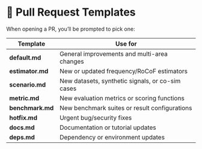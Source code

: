 # 🧩 Pull Request Templates

When opening a PR, you’ll be prompted to pick one:

| Template | Use for |
|-----------|---------|
| **default.md** | General improvements and multi-area changes |
| **estimator.md** | New or updated frequency/RoCoF estimators |
| **scenario.md** | New datasets, synthetic signals, or co-sim cases |
| **metric.md** | New evaluation metrics or scoring functions |
| **benchmark.md** | New benchmark suites or result configurations |
| **hotfix.md** | Urgent bug/security fixes |
| **docs.md** | Documentation or tutorial updates |
| **deps.md** | Dependency or environment updates |
